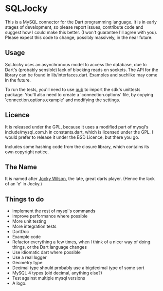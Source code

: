 SQLJocky
========

This is a MySQL connector for the Dart programming language. It is in early stages of development,
so please report issues, contribute code and suggest how I could make this better. (I won't 
guarantee I'll agree with you). Please expect this code to change, possibly massively, in the near future.

Usage
-----

SqlJocky uses an asynchronous model to access the database, due to Dart's (probably sensible) lack 
of blocking reads on sockets. The API for the library can be found in lib/interfaces.dart. Examples
and suchlike may come in the future.

To run the tests, you'll need to use [pub](http://www.dartlang.org/docs/pub-package-manager/) to
import the sdk's unittests package. You'll also need to create a 'connection.options' file, by
copying 'connection.options.example' and modifying the settings.

Licence
-------

It is released under the GPL, because it uses a modified part of mysql's include/mysql_com.h in constants.dart, 
which is licensed under the GPL. I would prefer to release it under the BSD Licence, but there you go.

Includes some hashing code from the closure library, which contains its own copyright notice.

The Name
--------

It is named after [Jocky Wilson](http://en.wikipedia.org/wiki/Jocky_Wilson), the late, great 
darts player. (Hence the lack of an 'e' in Jocky.)

Things to do
------------

* Implement the rest of mysql's commands
* Improve performance where possible
* More unit testing
* More integration tests
* DartDoc
* Example code
* Refactor everything a few times, when I think of a nicer way of doing things, or the Dart language changes
* Use idiomatic dart where possible
* Use a real logger
* Geometry type
* Decimal type should probably use a bigdecimal type of some sort
* MySQL 4 types (old decimal, anything else?)
* Test against multiple mysql versions
* A logo.
